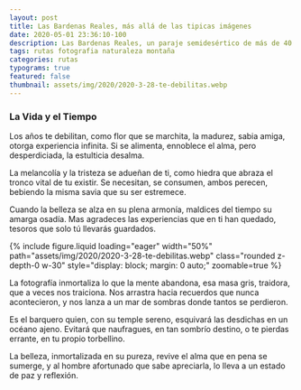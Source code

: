 ```yaml
---
layout: post
title: Las Bardenas Reales, más allá de las tipicas imágenes
date: 2020-05-01 23:36:10-100
description: Las Bardenas Reales, un paraje semidesértico de más de 40.000 hectáreas en Navarra, España, es una maravilla natural que ha inspirado a fotógrafos, cineastas y viajeros.
tags: rutas fotografia naturaleza montaña
categories: rutas
typograms: true
featured: false
thumbnail: assets/img/2020/2020-3-28-te-debilitas.webp
---
```


### La Vida y el Tiempo

Los años te debilitan, como flor que se marchita,
la madurez, sabia amiga, otorga experiencia infinita.
Si se alimenta, ennoblece el alma,
pero desperdiciada, la estulticia desalma.

La melancolía y la tristeza se adueñan de ti,
como hiedra que abraza el tronco vital de tu existir.
Se necesitan, se consumen, ambos perecen,
bebiendo la misma savia que su ser estremece.

Cuando la belleza se alza en su plena armonía,
maldices del tiempo su amarga osadía.
Mas agradeces las experiencias que en ti han quedado,
tesoros que solo tú llevarás guardados.

<div class="text-center">
{% include figure.liquid loading="eager" width="50%" path="assets/img/2020/2020-3-28-te-debilitas.webp" class="rounded z-depth-0 w-30" style="display: block; margin: 0 auto;" zoomable=true %}   
</div>

La fotografía inmortaliza lo que la mente abandona,
esa masa gris, traidora, que a veces nos traiciona.
Nos arrastra hacia recuerdos que nunca acontecieron,
y nos lanza a un mar de sombras donde tantos se perdieron.

Es el barquero quien, con su temple sereno,
esquivará las desdichas en un océano ajeno.
Evitará que naufragues, en tan sombrío destino,
o te pierdas errante, en tu propio torbellino.

La belleza, inmortalizada en su pureza,
revive el alma que en pena se sumerge,
y al hombre afortunado que sabe apreciarla,
lo lleva a un estado de paz y reflexión.